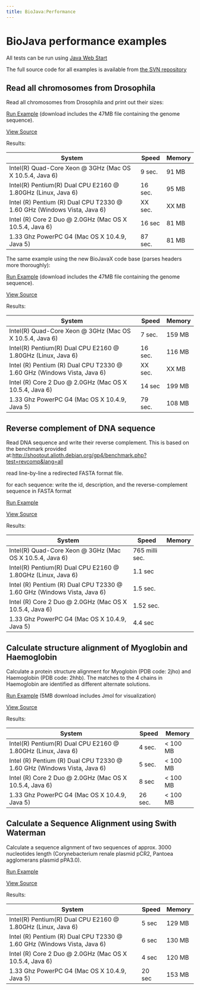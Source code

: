 ```yaml
---
title: BioJava:Performance
---
```


BioJava performance examples
============================

All tests can be run using [Java Web
Start](http://java.sun.com/products/javawebstart/)

The full source code for all examples is available from [the SVN
repository](http://code.open-bio.org/svnweb/index.cgi/biojava/browse/biojava-live/trunk/demos/performance)

Read all chromosomes from Drosophila
------------------------------------

Read all chromosomes from Drosophila and print out their sizes:

[Run
Example](http://www.biojava.org/download/performance/biojava-test.jnlp)
(download includes the 47MB file containing the genome sequence).

[View Source](BioJava:Performance:ReadDrosophila "wikilink")

Results:

| System                                                                  | Speed   | Memory |
|-------------------------------------------------------------------------|---------|--------|
| Intel(R) Quad-Core Xeon @ 3GHz (Mac OS X 10.5.4, Java 6)                | 9 sec.  | 91 MB  |
| Intel(R) Pentium(R) Dual CPU E2160 @ 1.80GHz (Linux, Java 6)            | 16 sec. | 95 MB  |
| Intel (R) Pentium (R) Dual CPU T2330 @ 1.60 GHz (Windows Vista, Java 6) | XX sec. | XX MB  |
| Intel (R) Core 2 Duo @ 2.0GHz (Mac OS X 10.5.4, Java 6)                 | 16 sec  | 81 MB  |
| 1.33 Ghz PowerPC G4 (Mac OS X 10.4.9, Java 5)                           | 87 sec. | 81 MB  |

The same example using the new BioJavaX code base (parses headers more
thoroughly):

[Run
Example](http://www.biojava.org/download/performance/biojava-testX.jnlp)
(download includes the 47MB file containing the genome sequence).

[View
Source](http://code.open-bio.org/svnweb/index.cgi/biojava/view/biojava-live/trunk/demos/performance/ReadFastaX2.java)

Results:

| System                                                                  | Speed   | Memory |
|-------------------------------------------------------------------------|---------|--------|
| Intel(R) Quad-Core Xeon @ 3GHz (Mac OS X 10.5.4, Java 6)                | 7 sec.  | 159 MB |
| Intel(R) Pentium(R) Dual CPU E2160 @ 1.80GHz (Linux, Java 6)            | 16 sec. | 116 MB |
| Intel (R) Pentium (R) Dual CPU T2330 @ 1.60 GHz (Windows Vista, Java 6) | XX sec. | XX MB  |
| Intel (R) Core 2 Duo @ 2.0GHz (Mac OS X 10.5.4, Java 6)                 | 14 sec  | 199 MB |
| 1.33 Ghz PowerPC G4 (Mac OS X 10.4.9, Java 5)                           | 79 sec. | 108 MB |

Reverse complement of DNA sequence
----------------------------------

Read DNA sequence and write their reverse complement. This is based on
the benchmark provided
at:[<http://shootout.alioth.debian.org/gp4/benchmark.php?test=revcomp&lang=all>](http://shootout.alioth.debian.org/gp4/benchmark.php?test=revcomp&lang=all)

read line-by-line a redirected FASTA format file.

for each sequence: write the id, description, and the reverse-complement
sequence in FASTA format

[Run
Example](http://www.biojava.org/download/performance/biojava-revcomp.jnlp)

[View Source](BioJava:Performance:ReverseComplement "wikilink")

Results:

| System                                                                  | Speed          | Memory |
|-------------------------------------------------------------------------|----------------|--------|
| Intel(R) Quad-Core Xeon @ 3GHz (Mac OS X 10.5.4, Java 6)                | 765 milli sec. |        |
| Intel(R) Pentium(R) Dual CPU E2160 @ 1.80GHz (Linux, Java 6)            | 1.1 sec        |        |
| Intel (R) Pentium (R) Dual CPU T2330 @ 1.60 GHz (Windows Vista, Java 6) | 1.5 sec.       |        |
| Intel (R) Core 2 Duo @ 2.0GHz (Mac OS X 10.5.4, Java 6)                 | 1.52 sec.      |        |
| 1.33 Ghz PowerPC G4 (Mac OS X 10.4.9, Java 5)                           | 4.4 sec        |        |

Calculate structure alignment of Myoglobin and Haemoglobin
----------------------------------------------------------

Calculate a protein structure alignment for Myoglobin (PDB code: 2jho)
and Haemoglobin (PDB code: 2hhb). The matches to the 4 chains in
Haemoglobin are identified as different alternate solutions.

[Run
Example](http://www.biojava.org/download/performance/biojava-structure-example1.jnlp)
(5MB download includes Jmol for visualization)

[View Source](BioJava:Performance:AlignMyoHemo "wikilink")

Results:

| System                                                                  | Speed   | Memory    |
|-------------------------------------------------------------------------|---------|-----------|
| Intel(R) Pentium(R) Dual CPU E2160 @ 1.80GHz (Linux, Java 6)            | 4 sec.  | \< 100 MB |
| Intel (R) Pentium (R) Dual CPU T2330 @ 1.60 GHz (Windows Vista, Java 6) | 5 sec.  | \< 100 MB |
| Intel (R) Core 2 Duo @ 2.0GHz (Mac OS X 10.5.4, Java 6)                 | 8 sec   | \< 100 MB |
| 1.33 Ghz PowerPC G4 (Mac OS X 10.4.9, Java 5)                           | 26 sec. | \< 100 MB |

Calculate a Sequence Alignment using Swith Waterman
---------------------------------------------------

Calculate a sequence alignment of two sequences of approx. 3000
nucleotides length (Corynebacterium renale plasmid pCR2, Pantoea
agglomerans plasmid pPA3.0).

[Run
Example](http://www.biojava.org/download/performance/biojava-testSW.jnlp)

[View Source](BioJava:Performance:AlignSW "wikilink")

Results:

| System                                                                  | Speed  | Memory |
|-------------------------------------------------------------------------|--------|--------|
| Intel(R) Pentium(R) Dual CPU E2160 @ 1.80GHz (Linux, Java 6)            | 5 sec  | 129 MB |
| Intel (R) Pentium (R) Dual CPU T2330 @ 1.60 GHz (Windows Vista, Java 6) | 6 sec  | 130 MB |
| Intel (R) Core 2 Duo @ 2.0GHz (Mac OS X 10.5.4, Java 6)                 | 4 sec  | 120 MB |
| 1.33 Ghz PowerPC G4 (Mac OS X 10.4.9, Java 5)                           | 20 sec | 153 MB |


